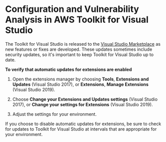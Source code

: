 # Configuration and Vulnerability Analysis in AWS Toolkit for Visual Studio<a name="configuration-and-vulnerability-analysis"></a>

The Toolkit for Visual Studio is released to the [Visual Studio Marketplace](https://marketplace.visualstudio.com/items?itemName=AmazonWebServices.AWSToolkitforVisualStudio2017) as new features or fixes are developed\. These updates sometimes include security updates, so it's important to keep Toolkit for Visual Studio up to date\.

**To verify that automatic updates for extensions are enabled**

1. Open the extensions manager by choosing **Tools**, **Extensions and Updates** \(Visual Studio 2017\), or **Extensions**, **Manage Extensions** \(Visual Studio 2019\)\.

1. Choose **Change your Extensions and Updates settings** \(Visual Studio 2017\), or **Change your settings for Extensions** \(Visual Studio 2019\)\.

1. Adjust the settings for your environment\.

If you choose to disable automatic updates for extensions, be sure to check for updates to Toolkit for Visual Studio at intervals that are appropriate for your environment\.